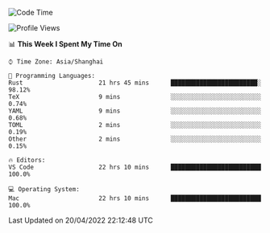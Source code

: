 <!--START_SECTION:waka-->
![Code Time](http://img.shields.io/badge/Code%20Time-1%2C251%20hrs%207%20mins-blue)

![Profile Views](http://img.shields.io/badge/Profile%20Views-22-blue)

📊 **This Week I Spent My Time On** 

```text
⌚︎ Time Zone: Asia/Shanghai

💬 Programming Languages: 
Rust                     21 hrs 45 mins      ████████████████████████░   98.12% 
TeX                      9 mins              ░░░░░░░░░░░░░░░░░░░░░░░░░   0.74% 
YAML                     9 mins              ░░░░░░░░░░░░░░░░░░░░░░░░░   0.68% 
TOML                     2 mins              ░░░░░░░░░░░░░░░░░░░░░░░░░   0.19% 
Other                    2 mins              ░░░░░░░░░░░░░░░░░░░░░░░░░   0.15%

🔥 Editors: 
VS Code                  22 hrs 10 mins      █████████████████████████   100.0%

💻 Operating System: 
Mac                      22 hrs 10 mins      █████████████████████████   100.0%

```


 Last Updated on 20/04/2022 22:12:48 UTC
<!--END_SECTION:waka-->
